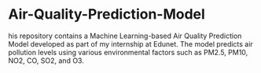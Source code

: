 # Air-Quality-Prediction-Model
his repository contains a Machine Learning-based Air Quality Prediction Model developed as part of my internship at Edunet. The model predicts air pollution levels using various environmental factors such as PM2.5, PM10, NO2, CO, SO2, and O3.
